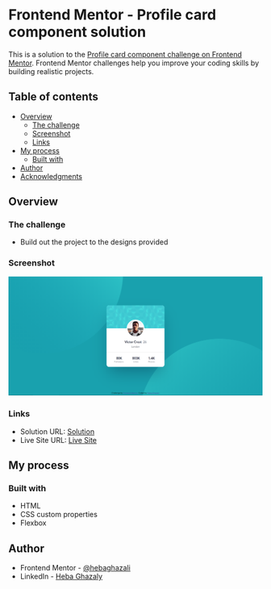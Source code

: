 # Frontend Mentor - Profile card component solution

This is a solution to the [Profile card component challenge on Frontend Mentor](https://www.frontendmentor.io/challenges/profile-card-component-cfArpWshJ). Frontend Mentor challenges help you improve your coding skills by building realistic projects.

## Table of contents

- [Overview](#overview)
  - [The challenge](#the-challenge)
  - [Screenshot](#screenshot)
  - [Links](#links)
- [My process](#my-process)
  - [Built with](#built-with)
- [Author](#author)
- [Acknowledgments](#acknowledgments)

## Overview

### The challenge

- Build out the project to the designs provided

### Screenshot

![Solution Screenshot](./images/solution_screenshot.png 'Solution Screenshot')

### Links

- Solution URL: [Solution](https://www.frontendmentor.io/solutions/profile-card-component-with-htmlcss-4d4UT9LNr)
- Live Site URL: [Live Site](https://profile-card-component-1.netlify.app/)

## My process

### Built with

- HTML
- CSS custom properties
- Flexbox

## Author

- Frontend Mentor - [@hebaghazali](https://www.frontendmentor.io/profile/hebaghazali)
- LinkedIn - [Heba Ghazaly](https://www.linkedin.com/in/hebaghazali)
